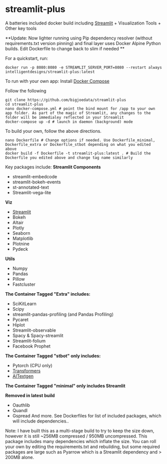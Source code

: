 # streamlit-plus
A batteries included docker build including [Streamlit](https://www.streamlit.io/) + Visualization Tools + Other key tools

**Update: Now lighter running using Pip dependency resolver (without requirements.txt version pinning) and final layer uses Docker Alpine Python builds. Edit Dockerfile to change back to slim if needed **

For a quickstart, run:

    docker run -p 8080:8080 -e STREAMLIT_SERVER_PORT=8080 --restart always intelligentdesigns/streamlit-plus:latest

To run with your own app:
Install [Docker Compose](https://docs.docker.com/compose/install/)

Follow the following

    git clone https://github.com/bigjoedata/streamlit-plus
    cd streamlit-plus
    nano docker-compose.yml # point the bind mount for /app to your own app folder. As part of the magic of Streamlit, any changes to the folder will be immedialey reflected in your Streamlit
    docker-compose up -d # launch in daemon (background) mode

To build your own, follow the above directions.

    nano Dockerfile # Change options if needed. Use Dockerfile_minimal, Dockerfile_extra or Dockerfile_stbot depending on what you edited above
    docker build -f Dockerfile -t streamlit-plus:latest . # Build the Dockerfile you edited above and change tag name similarly

Key packages include:
**Streamlit Components**
- streamlit-embedcode
- streamlit-bokeh-events
- st-annotated-text
- Streamlit-vega-lite

**Viz**
- [Streamlit](https://www.streamlit.io/)
- Bokeh
- Altair
- Plotly
- Seaborn
- Matplotlib
- Plotnine
- Pydeck

**Utils**
- Numpy
- Pandas
- Pillow
- Fastcluster

**The Container Tagged "Extra" includes:**
- SciKitLearn
- Scipy
- streamlit-pandas-profiling (and Pandas Profiling)
- Pycaret
- Hiplot
- Streamlit-observable
- Spacy & Spacy-streamlit
- Streamlit-folium
- Facebook Prophet

**The Container Tagged "stbot" only includes:**
- Pytorch (CPU only)
- [Transformers](https://github.com/huggingface/transformers)
- [AITextgen](https://github.com/minimaxir/aitextgen)  

**The Container Tagged "minimal" only includes Streamlit**

**Removed in latest build**
- Oauthlib
- Quandl
- Gspread
And more. See Dockerfiles for list of included packages, which will include dependencies..

Note: I have built this as a multi-stage build to try to keep the size down, however it is still ~256MB compressed / 950MB uncompressed. This package includes many dependencies which inflate the size. You can roll your own by editing the requirements.txt and rebuilding, but some required packages are large such as Pyarrow which is a Streamlit dependency and > 200MB alone. 
